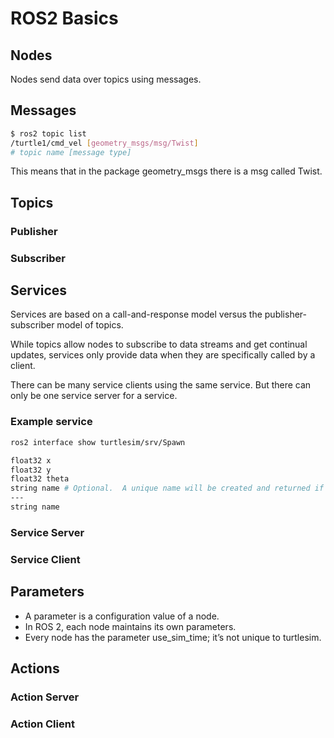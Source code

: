 # ROS2 Basics

## Nodes

Nodes send data over topics using messages.

## Messages

```bash 
$ ros2 topic list
/turtle1/cmd_vel [geometry_msgs/msg/Twist]
# topic name [message type]
```
This means that in the package geometry_msgs there is a msg called Twist.

## Topics

### Publisher

### Subscriber

## Services

Services are based on a call-and-response model versus the publisher-subscriber model of topics.

While topics allow nodes to subscribe to data streams and get continual updates, services only provide data when they are specifically called by a client.

There can be many service clients using the same service. But there can only be one service server for a service.

### Example service
```bash
ros2 interface show turtlesim/srv/Spawn

float32 x
float32 y
float32 theta
string name # Optional.  A unique name will be created and returned if this is empty
---
string name
```

### Service Server

### Service Client

## Parameters

- A parameter is a configuration value of a node.
- In ROS 2, each node maintains its own parameters.
- Every node has the parameter use_sim_time; it’s not unique to turtlesim.

## Actions

### Action Server

### Action Client